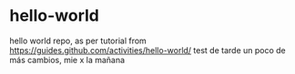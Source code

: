# hello-world
hello world repo, as per tutorial from https://guides.github.com/activities/hello-world/
 test de tarde
 un poco de más cambios, mie x la mañana
